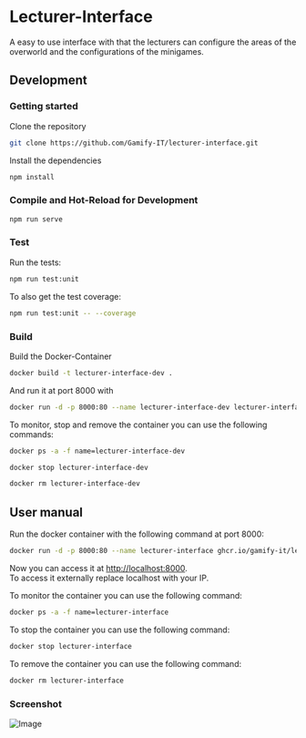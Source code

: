 # Lecturer-Interface

A easy to use interface with that the lecturers can configure the areas of the overworld and the configurations of the minigames.

## Development

### Getting started

Clone the repository  
```sh
git clone https://github.com/Gamify-IT/lecturer-interface.git
```

Install the dependencies  
```sh
npm install
```

### Compile and Hot-Reload for Development

```sh
npm run serve
```

### Test

Run the tests:
```sh
npm run test:unit
```

To also get the test coverage:
```sh
npm run test:unit -- --coverage
```

### Build

Build the Docker-Container
```sh
docker build -t lecturer-interface-dev .
```
And run it at port 8000 with
```sh
docker run -d -p 8000:80 --name lecturer-interface-dev lecturer-interface-dev
```

To monitor, stop and remove the container you can use the following commands:
```sh
docker ps -a -f name=lecturer-interface-dev
```
```sh
docker stop lecturer-interface-dev
```
```sh
docker rm lecturer-interface-dev
```

## User manual

Run the docker container with the following command at port 8000:
```sh
docker run -d -p 8000:80 --name lecturer-interface ghcr.io/gamify-it/lecturer-interface:latest
```
Now you can access it at [http://localhost:8000](http://localhost:8000).  
To access it externally replace localhost with your IP.  

To monitor the container you can use the following command:
```sh
docker ps -a -f name=lecturer-interface
```
To stop the container you can use the following command:
```sh
docker stop lecturer-interface
```
To remove the container you can use the following command:
```sh
docker rm lecturer-interface
```

### Screenshot
![Image](https://user-images.githubusercontent.com/39833217/178007768-a4f20b6d-5348-48e6-89a2-6956d15ea065.png)